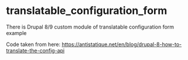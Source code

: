 # translatable_configuration_form
There is Drupal 8/9 custom module of translatable configuration form example

Code taken from here: https://antistatique.net/en/blog/drupal-8-how-to-translate-the-config-api
